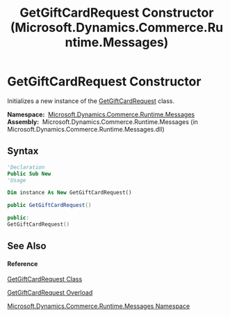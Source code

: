 ﻿---
title: GetGiftCardRequest Constructor  (Microsoft.Dynamics.Commerce.Runtime.Messages)
TOCTitle: GetGiftCardRequest Constructor
ms:assetid: M:Microsoft.Dynamics.Commerce.Runtime.Messages.GetGiftCardRequest.#ctor
ms:mtpsurl: https://technet.microsoft.com/en-us/library/microsoft.dynamics.commerce.runtime.messages.getgiftcardrequest.getgiftcardrequest(v=AX.60)
ms:contentKeyID: 62206425
ms.date: 05/18/2015
mtps_version: v=AX.60
dev_langs:
- vb
- csharp
- c++
---

# GetGiftCardRequest Constructor

Initializes a new instance of the [GetGiftCardRequest](getgiftcardrequest-class-microsoft-dynamics-commerce-runtime-messages.md) class.

**Namespace:**  [Microsoft.Dynamics.Commerce.Runtime.Messages](microsoft-dynamics-commerce-runtime-messages-namespace.md)  
**Assembly:**  Microsoft.Dynamics.Commerce.Runtime.Messages (in Microsoft.Dynamics.Commerce.Runtime.Messages.dll)

## Syntax

``` vb
'Declaration
Public Sub New
'Usage

Dim instance As New GetGiftCardRequest()
```

``` csharp
public GetGiftCardRequest()
```

``` c++
public:
GetGiftCardRequest()
```

## See Also

#### Reference

[GetGiftCardRequest Class](getgiftcardrequest-class-microsoft-dynamics-commerce-runtime-messages.md)

[GetGiftCardRequest Overload](getgiftcardrequest-constructor-microsoft-dynamics-commerce-runtime-messages.md)

[Microsoft.Dynamics.Commerce.Runtime.Messages Namespace](microsoft-dynamics-commerce-runtime-messages-namespace.md)

